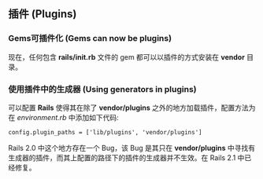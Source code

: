 ## 插件 (Plugins)

### Gems可插件化 (Gems can now be plugins)

现在，任何包含 **rails/init.rb** 文件的 gem 都可以以插件的方式安装在 **vendor** 目录。

### 使用插件中的生成器 (Using generators in plugins)

可以配置 **Rails** 使得其在除了 **vendor/plugins** 之外的地方加载插件，配置方法为在 *environment.rb* 中添加如下代码:

	config.plugin_paths = ['lib/plugins', 'vendor/plugins']
	
Rails 2.0 中这个地方存在一个 Bug，该 Bug 是其只在 **vendor/plugins** 中寻找有生成器的插件，而其上配置的路径下的插件的生成器并不生效。在 Rails 2.1 中已经修复。